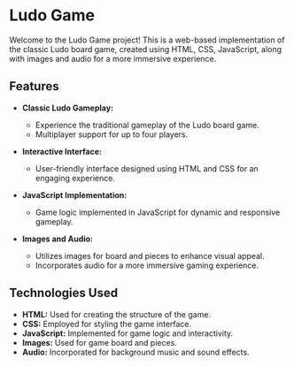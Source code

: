 # Ludo Game

Welcome to the Ludo Game project! This is a web-based implementation of the classic Ludo board game, created using HTML, CSS, JavaScript, along with images and audio for a more immersive experience.

## Features

- **Classic Ludo Gameplay:**
  - Experience the traditional gameplay of the Ludo board game.
  - Multiplayer support for up to four players.

- **Interactive Interface:**
  - User-friendly interface designed using HTML and CSS for an engaging experience.

- **JavaScript Implementation:**
  - Game logic implemented in JavaScript for dynamic and responsive gameplay.

- **Images and Audio:**
  - Utilizes images for board and pieces to enhance visual appeal.
  - Incorporates audio for a more immersive gaming experience.

## Technologies Used

- **HTML:** Used for creating the structure of the game.
- **CSS:** Employed for styling the game interface.
- **JavaScript:** Implemented for game logic and interactivity.
- **Images:** Used for game board and pieces.
- **Audio:** Incorporated for background music and sound effects.


